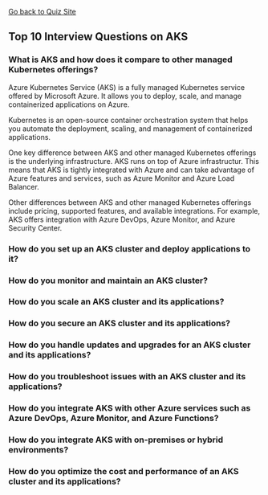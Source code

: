 <a href="http://djangoblogv2.azurewebsites.net" class="button big">Go back to Quiz Site</a>
 

## Top 10 Interview Questions on AKS

  ### What is AKS and how does it compare to other managed Kubernetes offerings?
  Azure Kubernetes Service (AKS) is a fully managed Kubernetes service offered by Microsoft Azure. It allows you to deploy, scale, and manage containerized applications on Azure.

  Kubernetes is an open-source container orchestration system that helps you automate the deployment, scaling, and management of containerized applications.  

  One key difference between AKS and other managed Kubernetes offerings is the underlying infrastructure. AKS runs on top of Azure infrastructur. This means that AKS is tightly integrated with Azure and can take advantage of Azure features and services, such as Azure Monitor and Azure Load Balancer.

  Other differences between AKS and other managed Kubernetes offerings include pricing, supported features, and available integrations. For example, AKS offers integration with Azure DevOps, Azure Monitor, and Azure Security Center.

  ### How do you set up an AKS cluster and deploy applications to it?
  ### How do you monitor and maintain an AKS cluster?
  ### How do you scale an AKS cluster and its applications?
  ### How do you secure an AKS cluster and its applications?
  ### How do you handle updates and upgrades for an AKS cluster and its applications?
  ### How do you troubleshoot issues with an AKS cluster and its applications?
  ### How do you integrate AKS with other Azure services such as Azure DevOps, Azure Monitor, and Azure Functions?
  ### How do you integrate AKS with on-premises or hybrid environments?
  ### How do you optimize the cost and performance of an AKS cluster and its applications?
